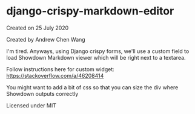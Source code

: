 # django-crispy-markdown-editor

Created on 25 July 2020

Created by Andrew Chen Wang

I'm tired. Anyways, using Django crispy forms,
we'll use a custom field to load Showdown Markdown
viewer which will be right next to a textarea. 

Follow instructions here for custom widget: https://stackoverflow.com/a/46208414

You might want to add a bit of css so that you can size the div where Showdown outputs correctly

Licensed under MIT
